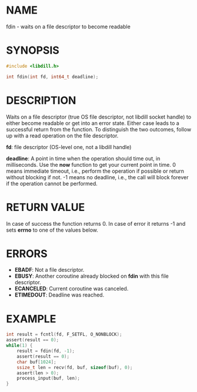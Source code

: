 # NAME

fdin - waits on a file descriptor to become readable

# SYNOPSIS

```c
#include <libdill.h>

int fdin(int fd, int64_t deadline);
```

# DESCRIPTION

Waits on a file descriptor (true OS file descriptor, not libdill
socket handle) to either become readable or get into an error state.
Either case leads to a successful return from the function. To
distinguish the two outcomes, follow up with a read operation on
the file descriptor.

**fd**: file descriptor (OS-level one, not a libdill handle)

**deadline**: A point in time when the operation should time out, in milliseconds. Use the **now** function to get your current point in time. 0 means immediate timeout, i.e., perform the operation if possible or return without blocking if not. -1 means no deadline, i.e., the call will block forever if the operation cannot be performed.

# RETURN VALUE

In case of success the function returns 0. In case of error it returns -1 and sets **errno** to one of the values below.

# ERRORS

* **EBADF**: Not a file descriptor.
* **EBUSY**: Another coroutine already blocked on **fdin** with this file descriptor.
* **ECANCELED**: Current coroutine was canceled.
* **ETIMEDOUT**: Deadline was reached.

# EXAMPLE

```c
int result = fcntl(fd, F_SETFL, O_NONBLOCK);
assert(result == 0);
while(1) {
    result = fdin(fd, -1);
    assert(result == 0);
    char buf[1024];
    ssize_t len = recv(fd, buf, sizeof(buf), 0);
    assert(len > 0);
    process_input(buf, len);
}
```
